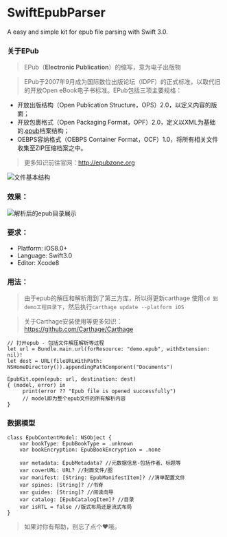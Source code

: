 # SwiftEpubParser
A easy and simple kit for epub file parsing with Swift 3.0.

### 关于EPub

> EPub（**Electronic Publication**）的缩写，意为电子出版物

> EPub于2007年9月成为国际数位出版论坛（IDPF）的正式标准，以取代旧的开放Open eBook电子书标准。EPub包括三项主要规格：
- 开放出版结构（Open Publication Structure，OPS）2.0，以定义内容的版面；
- 开放包裹格式（Open Packaging Format，OPF）2.0，定义以XML为基础的.[epub](http://baike.baidu.com/item/epub)档案结构；
- OEBPS容纳格式（OEBPS Container Format，OCF）1.0，将所有相关文件收集至ZIP压缩档案之中。

> 更多知识前往官网：http://epubzone.org

![文件基本结构](http://upload-images.jianshu.io/upload_images/1334681-f4dd758f9c091123.png?imageMogr2/auto-orient/strip%7CimageView2/2/w/1240)

### 效果：

![解析后的epub目录展示](http://upload-images.jianshu.io/upload_images/1334681-e47b4d7fc5bd9009.png?imageMogr2/auto-orient/strip%7CimageView2/2/w/1240)

### 要求：
- Platform: iOS8.0+ 
- Language: Swift3.0
- Editor: Xcode8

### 用法：
> 由于epub的解压和解析用到了第三方库，所以得更新carthage
使用`cd 到demo工程目录下`，然后执行`carthage update --platform iOS`

> 关于Carthage安装使用等更多知识：https://github.com/Carthage/Carthage

```
// 打开epub - 包括文件解压解析等过程
let url = Bundle.main.url(forResource: "demo.epub", withExtension: nil)!
let dest = URL(fileURLWithPath: NSHomeDirectory()).appendingPathComponent("Documents")

EpubKit.open(epub: url, destination: dest)
{ (model, error) in
     print(error ?? "Epub file is opened successfully")
     // model即为整个epub文件的所有解析内容
}
```

### 数据模型
```
class EpubContentModel: NSObject {
    var bookType: EpubBookType = .unknown
    var bookEncryption: EpubBookEncryption = .none
    
    var metadata: EpubMetadata? //元数据信息-包括作者、标题等
    var coverURL: URL? //封面文件/图
    var manifest: [String: EpubManifestItem]? //清单配置文件
    var spines: [String]? //书脊
    var guides: [String]? //阅读向导
    var catalog: [EpubCatalogItem]? //目录
    var isRTL = false //版式布局还是流式布局
}
```

> 如果对你有帮助，别忘了点个❤️哦。
